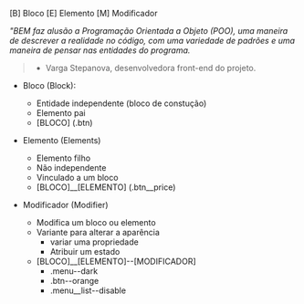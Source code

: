 [B] Bloco
[E] Elemento
[M] Modificador

*"BEM faz alusão a Programação Orientada a Objeto (POO), uma maneira de descrever a realidade no código, com uma variedade de padrões e uma maneira de pensar nas entidades do programa.*
> - Varga Stepanova, desenvolvedora front-end do projeto.

- Bloco (Block):
    - Entidade independente (bloco de constução)
    - Elemento pai
    - [BLOCO] (.btn)

- Elemento (Elements)
    - Elemento filho
    - Não independente
    - Vinculado a um bloco
    - [BLOCO]__[ELEMENTO] (.btn__price)

- Modificador (Modifier)
    - Modifica um bloco ou elemento
    - Variante para alterar a aparência
        - variar uma propriedade
        - Atribuir um estado
    - [BLOCO]__[ELEMENTO]--[MODIFICADOR]
        - .menu--dark
        - .btn--orange
        - .menu__list--disable